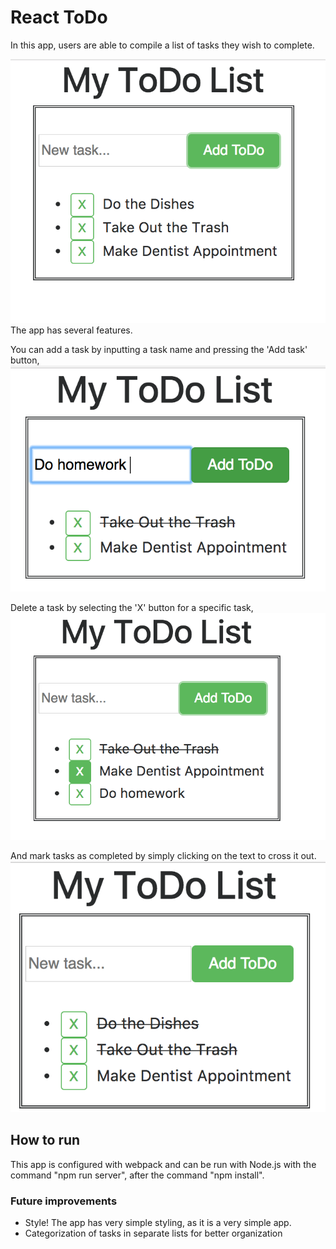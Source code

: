 # React ToDo
In this app, users are able to compile a list of tasks they wish to complete.

![](img/overview.png)
The app has several features.

You can add a task by inputting a task name and pressing the 'Add task' button,
![](img/add.png)

Delete a task by selecting the 'X' button for a specific task,
![](img/delete.png)

And mark tasks as completed by simply clicking on the text to cross it out.
![](img/complete.png)

## How to run
This app is configured with webpack and can be run with Node.js with the command "npm run server", after the command "npm install".

### Future improvements
- Style! The app has very simple styling, as it is a very simple app.
- Categorization of tasks in separate lists for better organization
